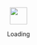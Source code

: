 <div align="center">
	<br>
	<br>
	<br>
	<br>
	<a href="https://www.youtube-nocookie.com/embed/dQw4w9WgXcQ?controls=0"><img src="https://enterprise.github.com/assets/spinners/octocat-spinner-128-26a44333917854c6794d55eac947b1277fced54f1f60c5df5d93431db8753bc5.gif" width="40" height="40"></a>
	<p>Loading</p>
	<br>
	<br>
	<br>
	<br>
</div>
